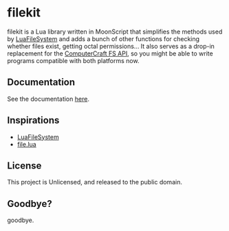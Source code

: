 # filekit

filekit is a Lua library written in MoonScript that simplifies the methods used by [LuaFileSystem](http://keplerproject.github.io/luafilesystem/) and adds a bunch of other functions for checking whether files exist, getting octal permissions... It also serves as a drop-in replacement for the [ComputerCraft FS API](http://computercraft.info/wiki/Fs_(API)), so you might be able to write programs compatible with both platforms now.

## Documentation

See the documentation [here](https://git.daelvn.com/filekit/).

## Inspirations

- [LuaFileSystem](http://keplerproject.github.io/luafilesystem/)
- [file.lua](https://github.com/gummesson/file.lua)

## License

This project is Unlicensed, and released to the public domain.

## Goodbye?

goodbye.